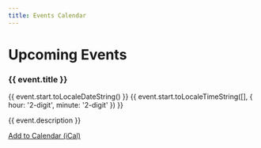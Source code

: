 ```yaml
---
title: Events Calendar
---
```


<script setup>
import { ref, onMounted } from 'vue'
import ical from 'ical-generator'

const events = ref([
  {
    title: 'Trans Pride March',
    start: new Date('2024-06-15T10:00:00'),
    end: new Date('2024-06-15T16:00:00'),
    description: 'Annual Trans Pride March celebrating visibility and equality'
  },
  {
    title: 'Healthcare Rights Workshop',
    start: new Date('2024-05-01T14:00:00'),
    end: new Date('2024-05-01T16:00:00'),
    description: 'Learn about your healthcare rights and available resources'
  }
])

onMounted(() => {
  const calendar = ical({
    name: 'Trans Rights Events',
    events: events.value.map(event => ({
      start: event.start,
      end: event.end,
      summary: event.title,
      description: event.description
    }))
  })
})
</script>

# Upcoming Events

<div class="space-y-6">
  <div v-for="event in events" :key="event.title" class="announcement-card">
    <h3 class="text-xl font-semibold mb-2">{{ event.title }}</h3>
    <p class="text-sm text-gray-400 mb-2">
      {{ event.start.toLocaleDateString() }} {{ event.start.toLocaleTimeString([], { hour: '2-digit', minute: '2-digit' }) }}
    </p>
    <p>{{ event.description }}</p>
  </div>
</div>

<div class="mt-8">
  <a href="#" class="inline-block px-6 py-3 rounded-lg bg-gradient-to-r from-[#5bcefa] to-[#f5a9b8] text-white font-semibold hover:opacity-90 transition-opacity">
    Add to Calendar (iCal)
  </a>
</div>
